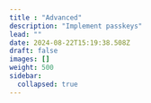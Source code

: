 ```yaml
---
title : "Advanced"
description: "Implement passkeys"
lead: ""
date: 2024-08-22T15:19:38.508Z
draft: false
images: []
weight: 500
sidebar:
  collapsed: true
---
```

